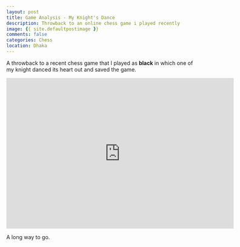 ```yaml
---
layout: post
title: Game Analysis - My Knight's Dance 
description: Throwback to an online chess game i played recently 
image: {{ site.defaultpostimage }} 
comments: false
categories: Chess
location: Dhaka 
---
```


A throwback to a recent chess game that I played as **black** in which one of my knight danced its heart out and saved the game.

<iframe src="https://lichess.org/embed/game/XupoSNs7?theme=auto&bg=light" width=600 height=397 frameborder=0></iframe>

A long way to go.